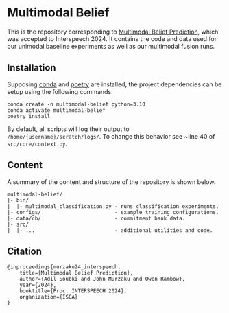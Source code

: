 # Multimodal Belief

This is the repository corresponding to [Multimodal Belief Prediction](), which was accepted to Interspeech 2024. It contains the code and data used for our unimodal baseline experiments as well as our multimodal fusion runs.

## Installation
Supposing [conda](https://docs.conda.io/en/latest/) and [poetry](https://python-poetry.org) are installed, the project dependencies can be setup using the following commands.

```
conda create -n multimodal-belief python=3.10
conda activate multimodal-belief
poetry install
```

By default, all scripts will log their output to `/home/{username}/scratch/logs/`. To change this behavior see ~line 40 of `src/core/context.py`.

## Content
A summary of the content and structure of the repository is shown below.

```
multimodal-belief/
|- bin/
|  |- multimodal_classification.py - runs classification experiments.
|- configs/                        - example training configurations.
|- data/cb/                        - commitment bank data.
|- src/
|  |- ...                          - additional utilities and code.
```

## Citation

```
@inproceedings{murzaku24_interspeech,
    title={Multimodal Belief Prediction},
    author={Adil Soubki and John Murzaku and Owen Rambow},
    year={2024},
    booktitle={Proc. INTERSPEECH 2024},
    organization={ISCA}
}
```
